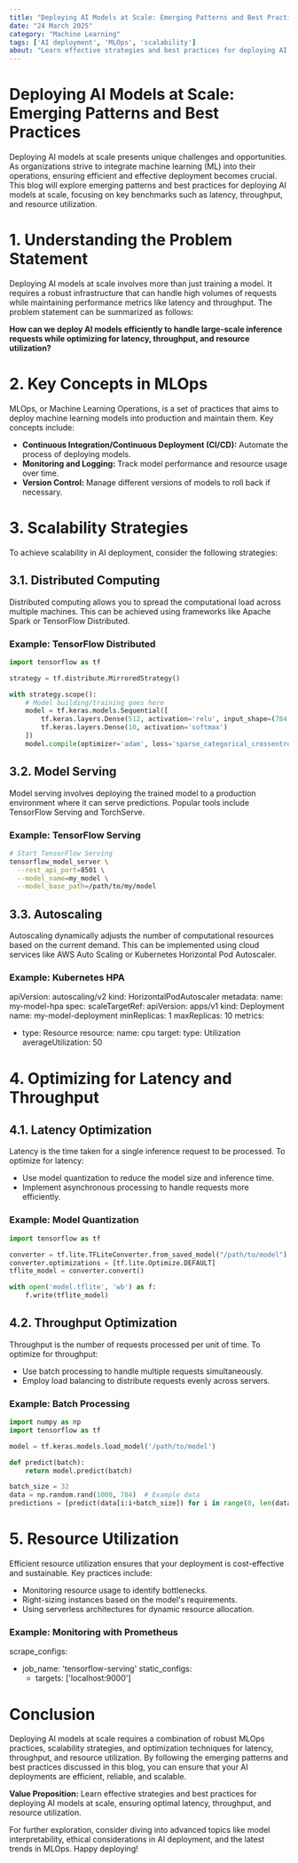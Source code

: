```yaml
---
title: "Deploying AI Models at Scale: Emerging Patterns and Best Practices"
date: "24 March 2025"
category: "Machine Learning"
tags: ['AI deployment', 'MLOps', 'scalability']
about: "Learn effective strategies and best practices for deploying AI models at scale, ensuring optimal latency, throughput, and resource utilization."
---
```


# Deploying AI Models at Scale: Emerging Patterns and Best Practices

Deploying AI models at scale presents unique challenges and opportunities. As organizations strive to integrate machine learning (ML) into their operations, ensuring efficient and effective deployment becomes crucial. This blog will explore emerging patterns and best practices for deploying AI models at scale, focusing on key benchmarks such as latency, throughput, and resource utilization.

# 1. Understanding the Problem Statement

Deploying AI models at scale involves more than just training a model. It requires a robust infrastructure that can handle high volumes of requests while maintaining performance metrics like latency and throughput. The problem statement can be summarized as follows: 

**How can we deploy AI models efficiently to handle large-scale inference requests while optimizing for latency, throughput, and resource utilization?**

# 2. Key Concepts in MLOps

MLOps, or Machine Learning Operations, is a set of practices that aims to deploy machine learning models into production and maintain them. Key concepts include:

- **Continuous Integration/Continuous Deployment (CI/CD):** Automate the process of deploying models.
- **Monitoring and Logging:** Track model performance and resource usage over time.
- **Version Control:** Manage different versions of models to roll back if necessary.

# 3. Scalability Strategies

To achieve scalability in AI deployment, consider the following strategies:

## 3.1. Distributed Computing

Distributed computing allows you to spread the computational load across multiple machines. This can be achieved using frameworks like Apache Spark or TensorFlow Distributed.

### Example: TensorFlow Distributed

```python
import tensorflow as tf

strategy = tf.distribute.MirroredStrategy()

with strategy.scope():
    # Model building/training goes here
    model = tf.keras.models.Sequential([
        tf.keras.layers.Dense(512, activation='relu', input_shape=(784,)),
        tf.keras.layers.Dense(10, activation='softmax')
    ])
    model.compile(optimizer='adam', loss='sparse_categorical_crossentropy', metrics=['accuracy'])
```

## 3.2. Model Serving

Model serving involves deploying the trained model to a production environment where it can serve predictions. Popular tools include TensorFlow Serving and TorchServe.

### Example: TensorFlow Serving

```bash
# Start TensorFlow Serving
tensorflow_model_server \
  --rest_api_port=8501 \
  --model_name=my_model \
  --model_base_path=/path/to/my/model
```

## 3.3. Autoscaling

Autoscaling dynamically adjusts the number of computational resources based on the current demand. This can be implemented using cloud services like AWS Auto Scaling or Kubernetes Horizontal Pod Autoscaler.

### Example: Kubernetes HPA

apiVersion: autoscaling/v2
kind: HorizontalPodAutoscaler
metadata:
  name: my-model-hpa
spec:
  scaleTargetRef:
    apiVersion: apps/v1
    kind: Deployment
    name: my-model-deployment
  minReplicas: 1
  maxReplicas: 10
  metrics:
  - type: Resource
    resource:
      name: cpu
      target:
        type: Utilization
        averageUtilization: 50

# 4. Optimizing for Latency and Throughput

## 4.1. Latency Optimization

Latency is the time taken for a single inference request to be processed. To optimize for latency:

- Use model quantization to reduce the model size and inference time.
- Implement asynchronous processing to handle requests more efficiently.

### Example: Model Quantization

```python
import tensorflow as tf

converter = tf.lite.TFLiteConverter.from_saved_model("/path/to/model")
converter.optimizations = [tf.lite.Optimize.DEFAULT]
tflite_model = converter.convert()

with open('model.tflite', 'wb') as f:
    f.write(tflite_model)
```

## 4.2. Throughput Optimization

Throughput is the number of requests processed per unit of time. To optimize for throughput:

- Use batch processing to handle multiple requests simultaneously.
- Employ load balancing to distribute requests evenly across servers.

### Example: Batch Processing

```python
import numpy as np
import tensorflow as tf

model = tf.keras.models.load_model('/path/to/model')

def predict(batch):
    return model.predict(batch)

batch_size = 32
data = np.random.rand(1000, 784)  # Example data
predictions = [predict(data[i:i+batch_size]) for i in range(0, len(data), batch_size)]
```

# 5. Resource Utilization

Efficient resource utilization ensures that your deployment is cost-effective and sustainable. Key practices include:

- Monitoring resource usage to identify bottlenecks.
- Right-sizing instances based on the model's requirements.
- Using serverless architectures for dynamic resource allocation.

### Example: Monitoring with Prometheus

scrape_configs:
  - job_name: 'tensorflow-serving'
    static_configs:
      - targets: ['localhost:9000']

# Conclusion

Deploying AI models at scale requires a combination of robust MLOps practices, scalability strategies, and optimization techniques for latency, throughput, and resource utilization. By following the emerging patterns and best practices discussed in this blog, you can ensure that your AI deployments are efficient, reliable, and scalable. 

**Value Proposition:** Learn effective strategies and best practices for deploying AI models at scale, ensuring optimal latency, throughput, and resource utilization.

For further exploration, consider diving into advanced topics like model interpretability, ethical considerations in AI deployment, and the latest trends in MLOps. Happy deploying!